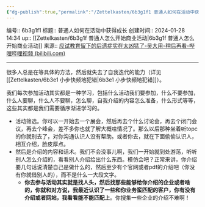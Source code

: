 ```yaml
---
{"dg-publish":true,"permalink":"/Zettelkasten/6b3g1f1 普通人如何在活动中获得成长/","dgPassFrontmatter":true}
---
```


编号:: 6b3g1f1
标题:: 普通人如何在活动中获得成长
创建时间:: 2024-01-28 14:34
up:: [[Zettelkasten/6b3g1f 普通人怎么开始商业活动\|6b3g1f 普通人怎么开始商业活动]]
来源:: [应试教育留下的后遗症实在太凶猛了-吴大用-稍后再看-哔哩哔哩视频 (bilibili.com)](https://www.bilibili.com/list/watchlater?bvid=BV1ne411E7P5&oid=241715837)

---

很多人总是在等具体的方法，然后就失去了自我迭代的能力（详见[[Zettelkasten/6b3e1 小步快频地犯错\|6b3e1 小步快频地犯错]]）。

我们每次参加活动其实都是一种学习，包括什么活动我们要参加，什么不要参加，什么人要聊，什么人不要聊，怎么聊，自我介绍的内容怎么准备，什么形式等等，这些其实都是我们需要循序渐进学习的。
- 活动筛选。你可以一开始去一个展会，然后再去个什么讨论会，再去个闭门会议，再去个峰会，差不多你也就了解大概啥情况了。那么以后那种坐着听topc的你就别去了，对你沟通认识人没有帮助。或者你去，就在下面偷偷认识人，相互介绍，脸皮厚点。
- 然后是介绍的内容和话术。我们不会没事儿啊，我们一开始就到处游荡，听听别人怎么介绍的，看看别人介绍给出什么东西。模仿会吧？正常来讲，你介绍要几句话说清楚自己是做什么的，然后至少有个官网或者pdf的介绍吧（你没有你就借别人的），而不是什么一大段文字。
	- **你去参与活动其实就是找人头，然后找那些能够给你介绍的企业或者啥的，你就和对方说，我最近认识了一些和你业务蛮匹配的客户，你有没有介绍或者网站，我看看能不能匹配上**。你搜集一些企业的介绍不难啊！